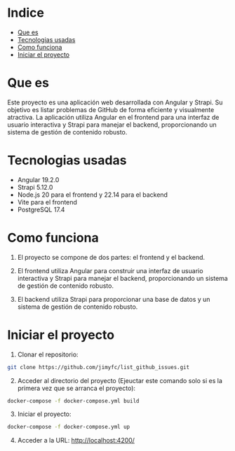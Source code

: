 # Indice

* [Que es](#que-es)
* [Tecnologias usadas](#tecnologias-usadas)
* [Como funciona](#como-funciona)
* [Iniciar el proyecto](#iniciar-el-proyecto)

# Que es
Este proyecto es una aplicación web desarrollada con Angular y Strapi. Su objetivo es listar problemas de GitHub de forma eficiente y visualmente atractiva. La aplicación utiliza Angular en el frontend para una interfaz de usuario interactiva y Strapi para manejar el backend, proporcionando un sistema de gestión de contenido robusto.

# Tecnologias usadas

* Angular 19.2.0
* Strapi 5.12.0
* Node.js 20 para el frontend y 22.14 para el backend
* Vite para el frontend
* PostgreSQL 17.4 

# Como funciona

1. El proyecto se compone de dos partes: el frontend y el backend.

2. El frontend utiliza Angular para construir una interfaz de usuario interactiva y Strapi para manejar el backend, proporcionando un sistema de gestión de contenido robusto.

3. El backend utiliza Strapi para proporcionar una base de datos y un sistema de gestión de contenido robusto.

# Iniciar el proyecto

1. Clonar el repositorio:
```bash
git clone https://github.com/jimyfc/list_github_issues.git
```

2. Acceder al directorio del proyecto (Ejeuctar este comando solo si es la primera vez que se arranca el proyecto):
```bash
docker-compose -f docker-compose.yml build
```

3. Iniciar el proyecto:
```bash
docker-compose -f docker-compose.yml up
```

4. Acceder a la URL: [http://localhost:4200/](http://localhost:4200/) 
